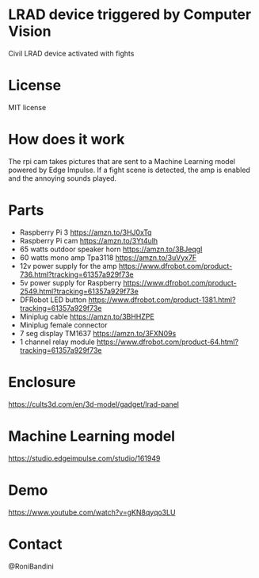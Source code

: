 # LRAD device triggered by Computer Vision
Civil LRAD device activated with fights

# License 
MIT license

# How does it work
The rpi cam takes pictures that are sent to a Machine Learning model powered by Edge Impulse. If a fight scene is detected, the amp is enabled and the annoying sounds played.

# Parts
- Raspberry Pi 3 https://amzn.to/3HJ0xTq
- Raspberry Pi cam https://amzn.to/3Yt4ulh 
- 65 watts outdoor speaker horn https://amzn.to/3BJeqgI 
- 60 watts mono amp Tpa3118 https://amzn.to/3uVyx7F
- 12v power supply for the amp https://www.dfrobot.com/product-736.html?tracking=61357a929f73e  
- 5v power supply for Raspberry https://www.dfrobot.com/product-2549.html?tracking=61357a929f73e   
- DFRobot LED button https://www.dfrobot.com/product-1381.html?tracking=61357a929f73e   
- Miniplug cable https://amzn.to/3BHHZPE
- Miniplug female connector
- 7 seg display TM1637 https://amzn.to/3FXN09s
- 1 channel relay module https://www.dfrobot.com/product-64.html?tracking=61357a929f73e 

# Enclosure
https://cults3d.com/en/3d-model/gadget/lrad-panel

# Machine Learning model
https://studio.edgeimpulse.com/studio/161949

# Demo
https://www.youtube.com/watch?v=gKN8qyqo3LU

# Contact
@RoniBandini
